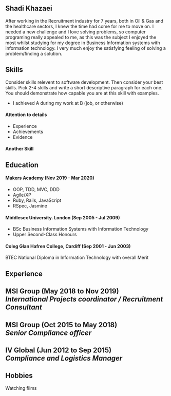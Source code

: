 ## Shadi Khazaei

After working in the Recruitment industry for 7 years, both in Oil & Gas and the healthcare sectors, I knew the time had come for me to move on. I needed a new challenge and I love solving problems, so computer programing really appealed to me, as this was the subject I enjoyed the most whilst studying for my degree in Business Information systems with information technology. I very much enjoy the satisfying feeling of solving a problem/finding a solution.

## Skills

Consider skills relevent to software development. Then consider your best skills. Pick 2-4 skills and write a short descriptive paragraph for each one. You should demonstrate how capable you are at this skill with examples.
- I achieved A during my work at B (job, or otherwise)

#### Attention to details

- Experience
- Achievements
- Evidence

#### Another Skill





## Education

#### Makers Academy (Nov 2019 - Mar 2020)

- OOP, TDD, MVC, DDD
- Agile/XP
- Ruby, Rails, JavaScript
- RSpec, Jasmine

#### Middlesex University. London (Sep 2005 - Jul 2009)

- BSc Business Information Systems with Information Technology 
- Upper Second-Class Honours


#### Coleg Glan Hafren College, Cardiff (Sep 2001 - Jun 2003)

BTEC National Diploma in Information Technology with overall Merit

## Experience

**MSI Group** (May 2018 to Nov 2019)    
*International Projects coordinator / Recruitment Consultant*  
- 

**MSI Group** (Oct 2015 to May 2018)   
*Senior Compliance officer*  
- 

**IV Global** (Jun 2012 to Sep 2015)   
*Compliance and Logistics Manager*  
- 

## Hobbies

Watching films
